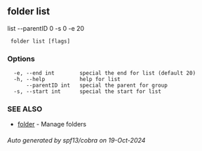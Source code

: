 ##  folder list

list --parentID 0 -s 0 -e 20

```
 folder list [flags]
```

### Options

```
  -e, --end int        special the end for list (default 20)
  -h, --help           help for list
      --parentID int   special the parent for group
  -s, --start int      special the start for list
```

### SEE ALSO

* [ folder](_folder.md)	 - Manage folders

###### Auto generated by spf13/cobra on 19-Oct-2024
